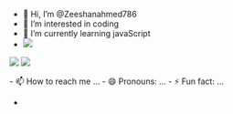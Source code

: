 - 👋 Hi, I’m @Zeeshanahmed786
- 👀 I’m interested in coding
- 🌱 I’m currently learning javaScript
-   <img src="https://img.shields.io/badge/HTML-E34F26?style=for-the-badge&logo=html5&logoColor=white" />
  <img src="https://img.shields.io/badge/CSS-1572B6?style=for-the-badge&logo=css3&logoColor=white" />
  <img src="https://img.shields.io/badge/JavaScript-F7DF1E?style=for-the-badge&logo=javascript&logoColor=black" />
</p>
- 📫 How to reach me ...
- 😄 Pronouns: ...
- ⚡ Fun fact: ...

- 

<!---
Zeeshanahmed786/Zeeshanahmed786 is a ✨ special ✨ repository because its `README.md` (this file) appears on your GitHub profile.
You can click the Preview link to take a look at your changes.
--->

